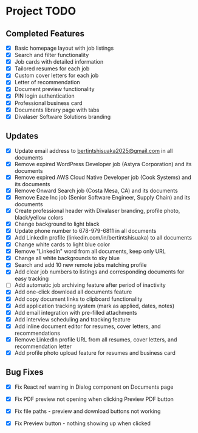 # Project TODO

## Completed Features
- [x] Basic homepage layout with job listings
- [x] Search and filter functionality
- [x] Job cards with detailed information
- [x] Tailored resumes for each job
- [x] Custom cover letters for each job
- [x] Letter of recommendation
- [x] Document preview functionality
- [x] PIN login authentication
- [x] Professional business card
- [x] Documents library page with tabs
- [x] Divalaser Software Solutions branding

## Updates
- [x] Update email address to bertintshisuaka2025@gmail.com in all documents
- [x] Remove expired WordPress Developer job (Astyra Corporation) and its documents
- [x] Remove expired AWS Cloud Native Developer job (Cook Systems) and its documents
- [x] Remove Onward Search job (Costa Mesa, CA) and its documents
- [x] Remove Eaze Inc job (Senior Software Engineer, Supply Chain) and its documents
- [x] Create professional header with Divalaser branding, profile photo, black/yellow colors
- [x] Change background to light black
- [x] Update phone number to 678-979-6811 in all documents
- [x] Add LinkedIn profile (linkedin.com/in/bertintshisuaka) to all documents
- [x] Change white cards to light blue color
- [x] Remove "LinkedIn" word from all documents, keep only URL
- [x] Change all white backgrounds to sky blue
- [x] Search and add 10 new remote jobs matching profile
- [x] Add clear job numbers to listings and corresponding documents for easy tracking
- [ ] Add automatic job archiving feature after period of inactivity
- [x] Add one-click download all documents feature
- [x] Add copy document links to clipboard functionality
- [x] Add application tracking system (mark as applied, dates, notes)
- [x] Add email integration with pre-filled attachments
- [x] Add interview scheduling and tracking feature
- [x] Add inline document editor for resumes, cover letters, and recommendations
- [x] Remove LinkedIn profile URL from all resumes, cover letters, and recommendation letter
- [x] Add profile photo upload feature for resumes and business card

## Bug Fixes
- [x] Fix React ref warning in Dialog component on Documents page
- [x] Fix PDF preview not opening when clicking Preview PDF button
- [x] Fix file paths - preview and download buttons not working
- [x] Fix Preview button - nothing showing up when clicked

